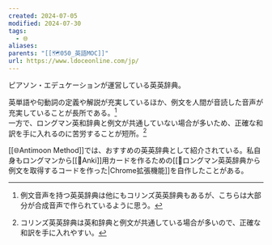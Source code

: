 ```yaml
---
created: 2024-07-05
modified: 2024-07-30
tags:
  - 🌐
aliases: 
parents: "[[🗺️050_英語MOC]]"
url: https://www.ldoceonline.com/jp/
---
```

ピアソン・エデュケーションが運営している英英辞典。

英単語や句動詞の定義や解説が充実しているほか、例文を人間が音読した音声が充実していることが長所である。[^コリンズは合成音声]  
一方で、ロングマン英和辞典と例文が共通していない場合が多いため、正確な和訳を手に入れるのに苦労することが短所。[^共通する場合もある]

[[🌐Antimoon Method]]では、おすすめの英英辞典として紹介されている。私自身もロングマンから[[🧰Anki]]用カードを作るための[[💭ロングマン英英辞典から例文を取得するコードを作った|Chrome拡張機能]]を自作したことがある。

[^コリンズは合成音声]: 例文音声を持つ英英辞典は他にもコリンズ英英辞典もあるが、こちらは大部分が合成音声で作られているように思う。
[^共通する場合もある]: コリンズ英英辞典は英和辞典と例文が共通している場合が多いので、正確な和訳を手に入れやすい。